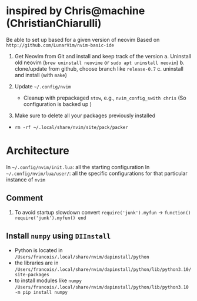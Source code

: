 # inspired by Chris@machine (ChristianChiarulli)
Be able to set up based for a given version of neovim
Based on `http://github.com/LunarVim/nvim-basic-ide`

1. Get Neovim from Git and install and keep track of the version
	a. Uninstall old neovim (`brew uninstall neovime` or `sudo apt uninstall neovim`)
	b. clone/update from github, choose branch like `release-0.7`
	c. uninstall and install (with `make`)

2. Update `~/.config/nvim`
	* Cleanup with prepackaged `stow`, e.g., `nvim_config_swith chris`
	(So configuration is backed up )

3. Make sure to delete all your packages previously installed
  * `rm -rf ~/.local/share/nvim/site/pack/packer`

# Architecture
In `~/.config/nvim/init.lua`: all the starting configuration
In `~/.config/nvim/lua/user/`: all the specific configurations for that particular instance of `nvim`
## Comment
1. To avoid startup slowdown convert 
`require('junk').myfun` -> `function() require('junk').myfun() end`

## Install `numpy` using `DIInstall`
* Python is located in `/Users/francois/.local/share/nvim/dapinstall/python`
* the libraries are in
`/Users/francois/.local/share/nvim/dapinstall/python/lib/python3.10/site-packages` 
* to install modules  like `numpy`
`/Users/francois/.local/share/nvim/dapinstall/python/lib/python3.10 -m pip install numpy`






